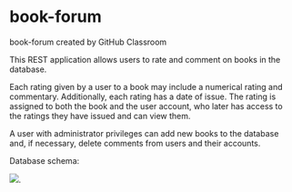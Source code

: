 # book-forum
book-forum created by GitHub Classroom

This REST application allows users to rate and comment on books in the database.

Each rating given by a user to a book may include a numerical rating and commentary. Additionally, each rating has a date of issue. The rating is assigned to both the book and the user account, who later has access to the ratings they have issued and can view them.

A user with administrator privileges can add new books to the database and, if necessary, delete comments from users and their accounts.

Database schema:


<img src="./src/main/resources/db-schema.svg">.
